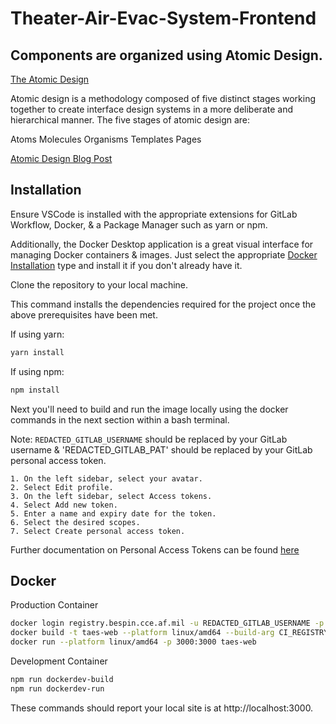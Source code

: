 # Theater-Air-Evac-System-Frontend

## Components are organized using Atomic Design.

[The Atomic Design](https://atomicdesign.bradfrost.com/chapter-2/)

Atomic design is a methodology composed of five distinct stages working together to create interface design systems in a more deliberate and hierarchical manner. The five stages of atomic design are:

Atoms
Molecules
Organisms
Templates
Pages

[Atomic Design Blog Post](https://www.andela.com/blog-posts/structuring-your-react-application-atomic-design-principles) 


## Installation

Ensure VSCode is installed with the appropriate extensions for GitLab Workflow, Docker, & a Package Manager such as yarn or npm.

Additionally, the Docker Desktop application is a great visual interface for managing Docker containers & images.
Just select the appropriate [Docker Installation](https://www.docker.com/) type and install it if you don't already have it.

Clone the repository to your local machine.

This command installs the dependencies required for the project once the above prerequisites have been met.

If using yarn:
```bash
yarn install 
```
If using npm:
```bash
npm install
```

Next you'll need to build and run the image locally using the docker commands in the next section within a bash terminal.

Note: `REDACTED_GITLAB_USERNAME` should be replaced by your GitLab username & 'REDACTED_GITLAB_PAT' should be replaced by your GitLab personal access token.

```Personal Access Token Creation Steps
1. On the left sidebar, select your avatar.
2. Select Edit profile.
3. On the left sidebar, select Access tokens.
4. Select Add new token.
5. Enter a name and expiry date for the token.
6. Select the desired scopes.
7. Select Create personal access token.
```
Further documentation on Personal Access Tokens can be found [here](https://docs.gitlab.com/ee/user/profile/personal_access_tokens.html)

## Docker
Production Container
```bash
docker login registry.bespin.cce.af.mil -u REDACTED_GITLAB_USERNAME -p REDACTED_GITLAB_PAT
docker build -t taes-web --platform linux/amd64 --build-arg CI_REGISTRY=registry.bespin.cce.af.mil .
docker run --platform linux/amd64 -p 3000:3000 taes-web
```

Development Container
```bash
npm run dockerdev-build
npm run dockerdev-run
```

These commands should report your local site is at http://localhost:3000.